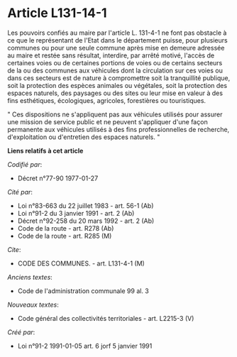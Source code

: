 # Article L131-14-1

Les pouvoirs confiés au maire par l'article L. 131-4-1 ne font pas obstacle à ce que le représentant de l'Etat dans le
département puisse, pour plusieurs communes ou pour une seule commune après mise en demeure adressée au maire et restée sans
résultat, interdire, par arrêté motivé, l'accès de certaines voies ou de certaines portions de voies ou de certains secteurs
de la ou des communes aux véhicules dont la circulation sur ces voies ou dans ces secteurs est de nature à compromettre soit
la tranquillité publique, soit la protection des espèces animales ou végétales, soit la protection des espaces naturels, des
paysages ou des sites ou leur mise en valeur à des fins esthétiques, écologiques, agricoles, forestières ou touristiques.

" Ces dispositions ne s'appliquent pas aux véhicules utilisés pour assurer une mission de service public et ne peuvent
s'appliquer d'une façon permanente aux véhicules utilisés à des fins professionnelles de recherche, d'exploitation ou
d'entretien des espaces naturels. "

**Liens relatifs à cet article**

_Codifié par_:

  - Décret n°77-90 1977-01-27

_Cité par_:

  - Loi n°83-663 du 22 juillet 1983 - art. 56-1 (Ab)
  - Loi n°91-2 du 3 janvier 1991 - art. 2 (Ab)
  - Décret n°92-258 du 20 mars 1992 - art. 2 (Ab)
  - Code de la route - art. R278 (Ab)
  - Code de la route - art. R285 (M)

_Cite_:

  - CODE DES COMMUNES. - art. L131-4-1 (M)

_Anciens textes_:

  - Code de l'administration communale 99 al. 3

_Nouveaux textes_:

  - Code général des collectivités territoriales - art. L2215-3 (V)

_Créé par_:

  - Loi n°91-2 1991-01-05 art. 6 jorf 5 janvier 1991

